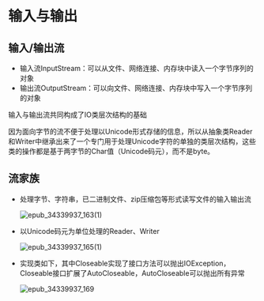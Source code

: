 # 输入与输出

## 输入/输出流

* 输入流InputStream：可以从文件、网络连接、内存块中读入一个字节序列的对象
* 输出流OutputStream：可以向文件、网络连接、内存块中写入一个字节序列的对象

输入与输出流共同构成了IO类层次结构的基础

因为面向字节的流不便于处理以Unicode形式存储的信息，所以从抽象类Reader和Writer中继承出来了一个专门用于处理Unicode字符的单独的类层次结构，这些类的操作都是基于两字节的Char值（Unicode码元），而不是byte。

## 流家族

* 处理字节、字符串，已二进制文件、zip压缩包等形式读写文件的输入输出流

  ![epub_34339937_163(1)](https://picgo-1304850123.cos.ap-guangzhou.myqcloud.com/epub_34339937_163(1).jpg)

* 以Unicode码元为单位处理的Reader、Writer

  ![epub_34339937_165(1)](https://picgo-1304850123.cos.ap-guangzhou.myqcloud.com/epub_34339937_165(1).jpg)

* 实现类如下，其中Closeable实现了接口方法可以抛出IOException，Closeable接口扩展了AutoCloseable，AutoCloseable可以抛出所有异常

  ![epub_34339937_169](https://picgo-1304850123.cos.ap-guangzhou.myqcloud.com/epub_34339937_169.jpg)

  
